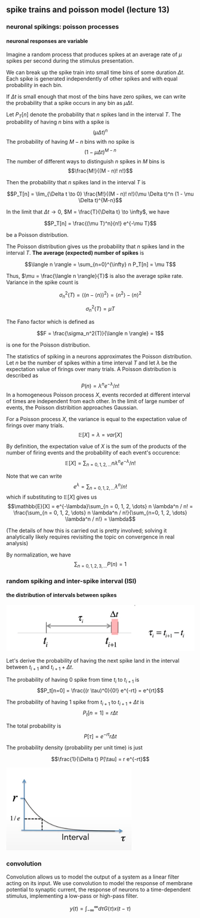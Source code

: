 ## spike trains and poisson model (lecture 13)

### neuronal spikings: poisson processes

#### neuronal responses are variable

Imagine a random process that produces spikes at an average rate of $\mu$ spikes per second during the stimulus presentation.

We can break up the spike train into small time bins of some duration $\Delta t$. Each spike is generated independently of other spikes and with equal probability in each bin.

If $\Delta t$ is small enough that most of the bins have zero spikes, we can write the probability that a spike occurs in any bin as $\mu \Delta t$.

Let $P_T[n]$ denote the probability that $n$ spikes land in the interval $T$. The probability of having $n$ bins with a spike is $$(\mu \Delta t)^n$$ The probability of having $M-n$ bins with no spike is $$(1 - \mu \Delta t)^{M-n}$$ The number of different ways to distinguish $n$ spikes in $M$ bins is $$\frac{M!}{(M - n)! n!}$$

Then the probability that $n$ spikes land in the interval $T$ is

$$P_T[n] = \lim_{\Delta t \to 0} \frac{M!}{(M - n)! n!}(\mu \Delta t)^n (1 - \mu \Delta t)^{M-n}$$

In the limit that $\Delta t \to 0$, $M = \frac{T}{\Delta t} \to \infty$, we have

$$P_T[n] = \frac{(\mu T)^n}{n!} e^{-\mu T}$$

be a Poisson distribution.

The Poisson distribution gives us the probability that $n$ spikes land in the interval $T$. **The average (expected) number of spikes** is

$$\langle n \rangle = \sum_{n=0}^{\infty} n P_T[n] = \mu T$$

Thus, $\mu = \frac{\langle n \rangle}{T}$ is also the average spike rate. Variance in the spike count is

$$\sigma_n^2(T) = \langle (n - \langle n \rangle)^2 \rangle = \langle n^2 \rangle - \langle n \rangle^2$$

$$\sigma_n^2(T) = \mu T$$

The Fano factor which is defined as

$$F = \frac{\sigma_n^2(T)}{\langle n \rangle} = 1$$

is one for the Poisson distribution.

The statistics of spiking in a neurons approximates the Poisson distribution. Let $n$ be the number of spikes within a time interval $T$ and let $\lambda$ be the expectation value of firings over many trials. A Poisson distribution is described as $$P(n) = \lambda^n e^{-\lambda}/n!$$ In a homogeneous Poisson process $X$, events recorded at different interval of times are independent from each other. In the limit of large number of events, the Poisson distribition approaches Gaussian.

For a Poisson process $X$, the variance is equal to the expectation value of firings over many trials.
$$\mathbb{E}[X] = \lambda = var[X]$$

By definition, the expectation value of $X$ is the sum of the products of the number of firing events and the probability of each event's occurence:
$$\mathbb{E}[X] = \sum_{n = 0, 1, 2, \dots} n \lambda^n e^{-\lambda}/n!$$

Note that we can write $$e^{\lambda} = \sum_{n=0, 1, 2, \dots} \lambda^n / n!$$
which if substituting to $\mathbb{E}[X]$ gives us
$$\mathbb{E}[X] = e^{-\lambda}\sum_{n = 0, 1, 2, \dots} n \lambda^n / n! = \frac{\sum_{n = 0, 1, 2, \dots} n \lambda^n / n!}{\sum_{n=0, 1, 2, \dots} \lambda^n / n!} = \lambda$$

(The details of how this is carried out is pretty involved; solving it analytically likely requires revisiting the topic on convergence in real analysis)

By normalization, we have $$\sum_{n=0,1,2,3,\dots} P(n) = 1$$

### random spiking and inter-spike interval (ISI)

#### the distribution of intervals between spikes

![ISI_distribution](images/ISI_distribution.png)

Let's derive the probability of having the next spike land in the interval between $t_{i+1}$ and $t_{i+1} + \Delta t$.

The probability of having 0 spike from time $t_i$ to $t_{i+1}$ is
$$P_t[n=0] = \frac{(r \tau)^0}{0!} e^{-rt} = e^{rt}$$

The probability of having 1 spike from $t_{i+1}$ to $t_{i+1} + \Delta t$ is
$$P_t[n=1] = r\Delta t$$

The total probability is
$$P[\tau] = e^{-rt} r\Delta t$$

The probability density (probability per unit time) is just

$$\frac{1}{\Delta t} P[\tau] = r e^{-rt}$$

![ISI_prob_density](images/ISI_prob_density.png)

### convolution

Convolution allows us to model the output of a system as a linear filter acting on its input. We use convolution to model the response of membrane potential to synaptic current, the response of neurons to a time-dependent stimulus, implementing a low-pass or high-pass filter.

$$y(t) = \int_{-\infty}^{\infty} d\tau G(\tau) x(t - \tau)$$